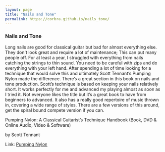 ```yaml
---
layout: page
title: "Nails and Tone"
permalink: https://corbra.github.io/nails_tone/
---
```


### Nails and Tone

Long nails are good for classical guitar but bad for almost everything else.  They don't look great and require a lot of maintenance; This can put many people off. For at least a year, I struggled with everything from nails catching the strings to thin sound. You need to be careful with zips and do everything with your left hand.
After spending a lot of time looking for a technique that would solve this and ultimately Scott Tennant’s Pumping Nylon made the difference.  There’s a great section in this book on nails and tone production.  Scott’s technique is based on keeping your nails relatively short.  It works perfectly for me and advanced my playing almost as soon as I tried it.
Not everyone likes the title but it’s a great book to have from beginners to advanced. It also has a really good repertoire of music thrown in, covering a wide range of styles. There are a few versions of this around, get the spiral bound compete version if you can.


Pumping Nylon: A Classical Guitarist’s Technique Handbook (Book, DVD & Online Audio, Video & Software)

by Scott Tennant

Link: [Pumping Nylon](http://amzn.eu/cEMlLhr)